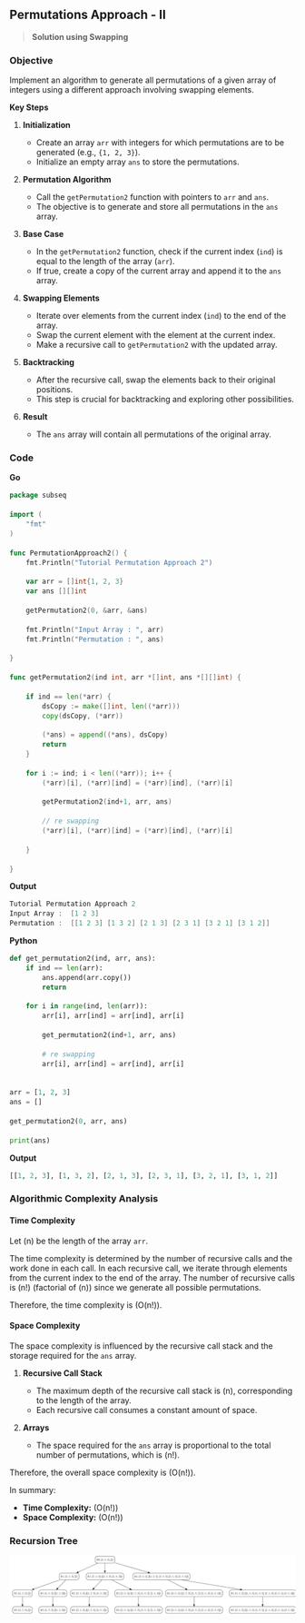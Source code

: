 ## Permutations Approach - II

> **Solution using Swapping**

### Objective
Implement an algorithm to generate all permutations of a given array of integers using a different approach involving swapping elements.

**Key Steps**

1. **Initialization**
   - Create an array `arr` with integers for which permutations are to be generated (e.g., `{1, 2, 3}`).
   - Initialize an empty array `ans` to store the permutations.

2. **Permutation Algorithm**
   - Call the `getPermutation2` function with pointers to `arr` and `ans`.
   - The objective is to generate and store all permutations in the `ans` array.

3. **Base Case**
   - In the `getPermutation2` function, check if the current index (`ind`) is equal to the length of the array (`arr`).
   - If true, create a copy of the current array and append it to the `ans` array.

4. **Swapping Elements**
   - Iterate over elements from the current index (`ind`) to the end of the array.
   - Swap the current element with the element at the current index.
   - Make a recursive call to `getPermutation2` with the updated array.

5. **Backtracking**
   - After the recursive call, swap the elements back to their original positions.
   - This step is crucial for backtracking and exploring other possibilities.

6. **Result**
   - The `ans` array will contain all permutations of the original array.

### Code

**Go**
```go
package subseq

import (
	"fmt"
)

func PermutationApproach2() {
	fmt.Println("Tutorial Permutation Approach 2")

	var arr = []int{1, 2, 3}
	var ans [][]int

	getPermutation2(0, &arr, &ans)

	fmt.Println("Input Array : ", arr)
	fmt.Println("Permutation : ", ans)

}

func getPermutation2(ind int, arr *[]int, ans *[][]int) {

	if ind == len(*arr) {
		dsCopy := make([]int, len((*arr)))
		copy(dsCopy, (*arr))

		(*ans) = append((*ans), dsCopy)
		return
	}

	for i := ind; i < len((*arr)); i++ {
		(*arr)[i], (*arr)[ind] = (*arr)[ind], (*arr)[i]

		getPermutation2(ind+1, arr, ans)

		// re swapping
		(*arr)[i], (*arr)[ind] = (*arr)[ind], (*arr)[i]

	}

}
```

**Output**
```go
Tutorial Permutation Approach 2
Input Array :  [1 2 3]
Permutation :  [[1 2 3] [1 3 2] [2 1 3] [2 3 1] [3 2 1] [3 1 2]]
```

**Python**
```python
def get_permutation2(ind, arr, ans):
    if ind == len(arr):
        ans.append(arr.copy())
        return

    for i in range(ind, len(arr)):
        arr[i], arr[ind] = arr[ind], arr[i]

        get_permutation2(ind+1, arr, ans)

        # re swapping
        arr[i], arr[ind] = arr[ind], arr[i]


arr = [1, 2, 3]
ans = []

get_permutation2(0, arr, ans)

print(ans)
```

**Output**
```python
[[1, 2, 3], [1, 3, 2], [2, 1, 3], [2, 3, 1], [3, 2, 1], [3, 1, 2]]
```
### Algorithmic Complexity Analysis
#### Time Complexity
Let \(n\) be the length of the array `arr`.

The time complexity is determined by the number of recursive calls and the work done in each call. In each recursive call, we iterate through elements from the current index to the end of the array. The number of recursive calls is \(n!\) (factorial of \(n\)) since we generate all possible permutations.

Therefore, the time complexity is \(O(n!)\).

#### Space Complexity
The space complexity is influenced by the recursive call stack and the storage required for the `ans` array.

1. **Recursive Call Stack**
   - The maximum depth of the recursive call stack is \(n\), corresponding to the length of the array.
   - Each recursive call consumes a constant amount of space.

2. **Arrays**
   - The space required for the `ans` array is proportional to the total number of permutations, which is \(n!\).

Therefore, the overall space complexity is \(O(n!)\).

In summary:
- **Time Complexity:** \(O(n!)\)
- **Space Complexity:** \(O(n!)\)
### Recursion Tree

![permunationsapproach2.png](img/permunationsapproach2.png)